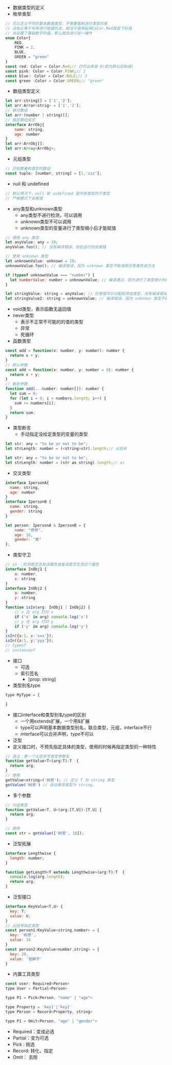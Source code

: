 - 数据类型的定义
- 枚举类型
```js
// 可以定义不同的基本数据类型，不需要强制进行类型约束
// 没有以等于号来进行赋值的话，相当于使用起来Color.Red就是下标值
// 当设置了基础数字的值，那么就会进行加一操作
enum Color{
	RED,
	PINK = 2,
	BLUE,
	GREEN = "green"
}
const red: Color = Color.Red;// 打印出来是 0(即为默认初始值)
const pink: Color = Color.PINK;// 2
const blue： Color = Color.BULE;// 3
const green :Color = Color.GREEN;// "green"

```
- 数组类型定义
```js
let arr:string[] = ['1','2'];
let arr:Arrar<strig> = ['1','2'];
// 联合数组
let arr:(number | string)[];
// 指定数组成员
interface ArrObj{
	name: string,
	age: number
}
let arr:ArrObj[];
let arr:Array<ArrObj>;
```
- 元组类型
```js
// 已知数量和类型的数组
const tuple: [number, string] = [1,'zzz'];
```
- null 和 undefined
```js
// 默认情况下，null 和 undefined 是所有类型的子类型
// 严格模式下会报错
```
- any类型和unknown类型
	- any类型不进行检测，可以调用
	- unknown类型不可以调用
	- unknown类型的变量进行了类型缩小后才能赋值
```js
// 使用 any 类型
let anyValue: any = 10;
anyValue.foo(); // 没有编译错误，但在运行时会报错

// 使用 unknown 类型
let unknownValue: unknown = 10;
unknownValue.foo(); // 编译错误，因为 unknown 类型不能调用任意属性或方法

if (typeof unknownValue === "number") {
  let numberValue: number = unknownValue; // 编译通过，因为进行了类型缩小判断
}

let stringValue: string = anyValue; // 任意值可以分配给其他类型，没有编译错误
let stringValue2: string = unknownValue; // 编译错误，因为 unknown 类型不能直接分配给其他类型

```
- void类型，表示函数无返回值
- never类型
	- 表示不正常不可能的的值的类型
	- 异常
	- 死循环
- 函数类型
```js
const add = function(x: number, y: number): number {
  return x + y;
}
// 默认参数
const add = function(x: number, y: number = 0): number {
  return x + y;
}
// 剩余参数
function add(...number: number[]): number {
  let sum = 0;
  for (let i = 0; i < numbers.length; i++) {
    sum += numbers[i];
  }
  return sum;
}
```
- 类型断言
	- 手动指定没给定类型的变量的类型
```js
let str: any = "to be or not to be";
let strLength: number = (<string>str).length;// 尖括号

let str: any = "to be or not to be";
let strLength: number = (str as string).length;// as

```
- 交叉类型
```js
interface IpersonA{
  name: string,
  age: number
}
interface IpersonB {
  name: string,
  gender: string
}

let person: IpersonA & IpersonB = { 
    name: "师爷",
    age: 18,
    gender: "男"
};

```
- 类型守卫
```js
// in ：检测是否含有该属性或者说是否包含这个属性
interface InObj1 {
    a: number,
    x: string
}
interface InObj2 {
    a: number,
    y: string
}
function isIn(arg: InObj1 | InObj2) {
    // x 在 arg 打印 x
    if ('x' in arg) console.log('x')
    // y 在 arg 打印 y
    if ('y' in arg) console.log('y')
}
isIn({a:1, x:'xxx'});
isIn({a:1, y:'yyy'});
// typeof
// instanceof
```
- 接口
	- 可选
	- 索引签名
		- [prop: string]
- 类型别名type
```js
type MyType = {

}
```
- 接口interface和类型别名type的区别
	- 一个用extends扩展，一个用&扩展
	- type可以声明基本数据类型别名，联合类型，元组，interface不行
	- interface可以合并声明，type不可以
- 泛型
- 定义接口时，不预先指定具体的类型，使用的时候再指定类型的一种特性
```js
// 语法：第一个尖括号写类型参数名
function getValue<T>(arg:T):T  {
  return arg;
}
// 使用
getValue<string>('树哥'); // 定义 T 为 string 类型
getValue('树哥') // 自动推导类型为 string、

```
- 多个参数
```js
// 元组类型
function getValue<T, U>(arg:[T,U]):[T,U] {
  return arg;
}

// 使用
const str = getValue(['树哥', 18]);
```
- 泛型拓展
```js
interface Lengthwise {
  length: number;
}

function getLength<T extends Lengthwise>(arg:T):T  {
  console.log(arg.length); 
  return arg;
}
```
- 泛型接口
```js
interface KeyValue<T,U> {
  key: T;
  value: U;
}
// 尖括号指定类型
const person1:KeyValue<string,number> = {
  key: '树哥',
  value: 18
}
const person2:KeyValue<number,string> = {
  key: 20,
  value: '张麻子'
}

```
- 内置工具类型
```js
const user: Required<Person>
type User = Partial<Person>

type P1 = Pick<Person, "name" | "age">

type Property = 'key1'|'key2' 
type Person = Record<Property, string>

type P1 = Omit<Person, "age" | "gender">
```
- Required：变成必选 
- Partial：变为可选 
- Pick : 挑选 
- Record: 转化，指定 
- Omit： 去除 